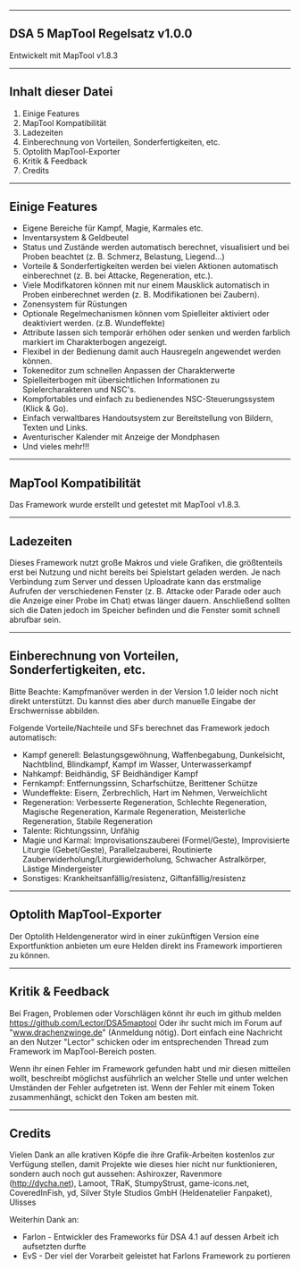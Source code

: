 ----------------------------------------
DSA 5 MapTool Regelsatz v1.0.0
----------------------------------------

Entwickelt mit MapTool v1.8.3

-------------------
Inhalt dieser Datei
-------------------

1. Einige Features
2. MapTool Kompatibilität
3. Ladezeiten
4. Einberechnung von Vorteilen, Sonderfertigkeiten, etc.
5. Optolith MapTool-Exporter
6. Kritik & Feedback
7. Credits

---------------
Einige Features
---------------

- Eigene Bereiche für Kampf, Magie, Karmales etc.
- Inventarsystem & Geldbeutel
- Status und Zustände werden automatisch berechnet, visualisiert und bei Proben beachtet (z. B. Schmerz, Belastung, Liegend...)
- Vorteile & Sonderfertigkeiten werden bei vielen Aktionen automatisch einberechnet (z. B. bei Attacke, Regeneration, etc.).
- Viele Modifkatoren können mit nur einem Mausklick automatisch in Proben einberechnet werden (z. B. Modifikationen bei Zaubern).
- Zonensystem für Rüstungen
- Optionale Regelmechanismen können vom Spielleiter aktiviert oder deaktiviert werden. (z.B. Wundeffekte)
- Attribute lassen sich temporär erhöhen oder senken und werden farblich markiert im Charakterbogen angezeigt.
- Flexibel in der Bedienung damit auch Hausregeln angewendet werden können.
- Tokeneditor zum schnellen Anpassen der Charakterwerte
- Spielleiterbogen mit übersichtlichen Informationen zu Spielercharakteren und NSC's.
- Kompfortables und einfach zu bedienendes NSC-Steuerungssystem (Klick & Go).
- Einfach verwaltbares Handoutsystem zur Bereitstellung von Bildern, Texten und Links.
- Aventurischer Kalender mit Anzeige der Mondphasen
- Und vieles mehr!!!

----------------------
MapTool Kompatibilität
----------------------

Das Framework wurde erstellt und getestet mit MapTool v1.8.3.

----------
Ladezeiten
----------

Dieses Framework nutzt große Makros und viele Grafiken, die größtenteils erst bei Nutzung und nicht bereits bei Spielstart geladen werden. Je nach Verbindung zum Server und dessen Uploadrate kann das erstmalige Aufrufen der verschiedenen Fenster (z. B. Attacke oder Parade oder auch die Anzeige einer Probe im Chat) etwas länger dauern. Anschließend sollten sich die Daten jedoch im Speicher befinden und die Fenster somit schnell abrufbar sein.

-----------------------------------------------------
Einberechnung von Vorteilen, Sonderfertigkeiten, etc.
-----------------------------------------------------

Bitte Beachte: Kampfmanöver werden in der Version 1.0 leider noch nicht direkt unterstützt. Du kannst dies aber durch manuelle Eingabe der Erschwernisse abbilden.

Folgende Vorteile/Nachteile und SFs berechnet das Framework jedoch automatisch:

- Kampf generell: Belastungsgewöhnung, Waffenbegabung, Dunkelsicht, Nachtblind, Blindkampf, Kampf im Wasser, Unterwasserkampf
- Nahkampf: Beidhändig, SF Beidhändiger Kampf
- Fernkampf: Entfernungssinn, Scharfschütze, Berittener Schütze
- Wundeffekte: Eisern, Zerbrechlich, Hart im Nehmen, Verweichlicht
- Regeneration: Verbesserte Regeneration, Schlechte Regeneration, Magische Regeneration, Karmale Regeneration, Meisterliche Regeneration, Stabile Regeneration
- Talente: Richtungssinn, Unfähig
- Magie und Karmal: Improvisationszauberei (Formel/Geste), Improvisierte Liturgie (Gebet/Geste), Parallelzauberei, Routinierte Zauberwiderholung/Liturgiewiderholung, Schwacher Astralkörper, Lästige Mindergeister
- Sonstiges: Krankheitsanfällig/resistenz, Giftanfällig/resistenz

-------------------------------
Optolith MapTool-Exporter
-------------------------------

Der Optolith Heldengenerator wird in einer zukünftigen Version eine Exportfunktion anbieten um eure Helden direkt ins Framework importieren zu können.

-----------------
Kritik & Feedback
-----------------

Bei Fragen, Problemen oder Vorschlägen könnt ihr euch im github melden https://github.com/Lector/DSA5maptool
Oder ihr sucht mich im Forum auf "www.drachenzwinge.de" (Anmeldung nötig). Dort einfach eine Nachricht an den Nutzer "Lector" schicken oder im entsprechenden Thread zum Framework im MapTool-Bereich posten.

Wenn ihr einen Fehler im Framework gefunden habt und mir diesen mitteilen wollt, beschreibt möglichst ausführlich an welcher Stelle und unter welchen Umständen der Fehler aufgetreten ist. Wenn der Fehler mit einem Token zusammenhängt, schickt den Token am besten mit.

--------
Credits
--------

Vielen Dank an alle krativen Köpfe die ihre Grafik-Arbeiten kostenlos zur Verfügung stellen, damit Projekte wie dieses hier nicht nur funktionieren, sondern auch noch gut aussehen:
Ashiroxzer, Ravenmore (http://dycha.net), Lamoot, TRaK, StumpyStrust, game-icons.net, CoveredInFish, yd, Silver Style Studios GmbH (Heldenatelier Fanpaket), Ulisses

Weiterhin Dank an:
- Farlon - Entwickler des Frameworks für DSA 4.1 auf dessen Arbeit ich aufsetzten durfte
- EvS - Der viel der Vorarbeit geleistet hat Farlons Framework zu portieren
